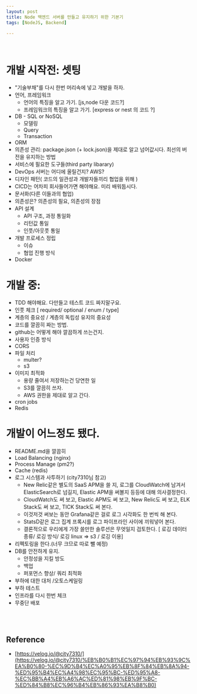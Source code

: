 ```yaml
---
layout: post
title: Node 백엔드 서버를 만들고 유지하기 위한 기본기
tags: [NodeJS, Backend]

---
```

<br>

# 개발 시작전: 셋팅
- "기술부채"를 다시 한번 머리속에 넣고 개발을 하자.
- 언어, 프레임워크
  - 언어의 특징을 알고 가기. [js,node 다운 코드?]
  - 프레임워크의 특징을 알고 가기. [express or nest 의 코드 ?]
- DB - SQL or NoSQL
  - 모델링
  - Query
  - Transaction
- ORM
- 의존성 관리: package.json (+ lock.json)을 제대로 알고 넘어값시다. 최선의 버전을 유지하는 방법
- 서비스에 필요한 도구들(third party libarary)
- DevOps 서버는 어디에 올릴건지? AWS?
- 디자인 패턴( 코드의 일관성과 개발자들끼리 협업을 위해 )
- CICD는 어차피 회사들어가면 해야해요. 미리 배워둡시다.
- 문서화(다른 이들과의 협업)
- 의존성은? 의존성의 필요, 의존성의 장점
- API 설계
  - API 구조, 과정 통일화
  - 리턴값 통일
  - 인풋/아웃풋 통일
- 개발 프로세스 정립
  - 이슈
  - 협업 진행 방식
- Docker


# 개발 중:
- TDD 해야해요. 다만들고 테스트 코드 짜지말구요.
- 인풋 체크 [ required/ optional / enum / type]
- 계층의 중요성 / 계층의 독립성 유지의 중요성
- 코드를 깔끔히 짜는 방법.
- github는 어떻게 해야 깔끔하게 쓰는건지.
- 사용자 인증 방식
- CORS
- 파일 처리
  - multer?
  - s3
- 이미지 최적화
  - 용량 줄여서 저장하는건 당연한 일
  - S3를 깔끔히 쓰자.
  - AWS 권한을 제대로 알고 간다.
- cron jobs
- Redis


# 개발이 어느정도 됐다.
- README.md을 깔끔히
- Load Balancing (nginx)
- Process Manage (pm2?)
- Cache (redis)
- 로그 시스템과 사투하기 (city7310님 참고)
  - New Relic같은 별도의 SaaS APM을 쓸 지, 로그를 CloudWatch에 남겨서 ElasticSearch로 넘길지, Elastic APM을 써볼지 등등에 대해 의사결정한다.
  - CloudWatch도 써 보고, Elastic APM도 써 보고, New Relic도 써 보고, ELK Stack도 써 보고, TICK Stack도 써 본다.
  - 이것저것 써보는 동안 Grafana같은 걸로 로그 시각화도 한 번씩 해 본다.
  - StatsD같은 로그 집계 프록시를 로그 파이프라인 사이에 끼워넣어 본다.
  - 결론적으로 우리에게 가장 쓸만한 솔루션은 무엇일지 검토한다.
 [ 로깅 데이터 종류/ 로깅 방식/ 로깅 linux => s3 / 로깅 이용]
- 리펙토링을 한다.(너무 크므로 따로 뺄 예정)
- DB를 안전하게 유지. 
  - 안정성을 지킬 방도
  - 백업
  - 퍼포먼스 향상/ 쿼리 최적화
- 부하에 대한 대처 /오토스케일링
- 부하 테스트
- 인프라를 다시 한번 체크
- 무중단 배포


<br><br>
## Reference

- [https://velog.io/@city7310/](https://velog.io/@city7310/%EB%B0%B1%EC%97%94%EB%93%9C%EA%B0%80-%EC%9D%B4%EC%A0%95%EB%8F%84%EB%8A%94-%ED%95%B4%EC%A4%98%EC%95%BC-%ED%95%A8-%EC%BB%A4%EB%A6%AC%ED%81%98%EB%9F%BC-%ED%84%B8%EC%96%B4%EB%86%93%EA%B8%B0)
